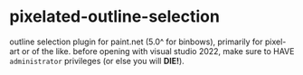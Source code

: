 # pixelated-outline-selection
outline selection plugin for paint.net (5.0^ for binbows), primarily for pixel-art or of the like. before opening with visual studio 2022, make sure to HAVE `administrator` privileges (or else you will **DIE!**).

